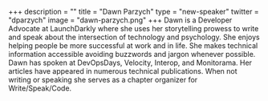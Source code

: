 +++
description = ""
title = "Dawn Parzych"
type = "new-speaker"
twitter = "dparzych"
image = "dawn-parzych.png"
+++
Dawn is a Developer Advocate at LaunchDarkly where she uses her storytelling prowess to write and speak about the intersection of technology and psychology. She enjoys helping people be more successful at work and in life. She makes technical information accessible avoiding buzzwords and jargon whenever possible. Dawn has spoken at DevOpsDays, Velocity, Interop, and Monitorama. Her articles have appeared in numerous technical publications. When not writing or speaking she serves as a chapter organizer for Write/Speak/Code.